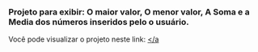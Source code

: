 ### Projeto para exibir: O maior valor, O menor valor, A Soma e a Media dos números inseridos pelo o usuário.

Você pode visualizar o projeto neste link: <a href='https://joaodedeusrsfilho.github.io/analisar-numeros/' target="_blank"></a
